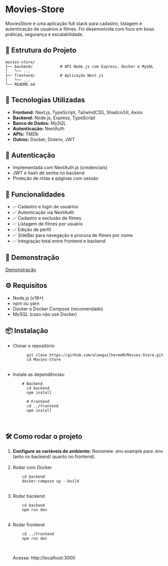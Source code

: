 # Movies-Store

<p>MoviesStore é uma aplicação full stack para cadastro, listagem e autenticação de usuários e filmes. Foi desenvolvida com foco em boas práticas, segurança e escalabilidade.</p>

## 📁 Estrutura do Projeto

    movies-store/
    ├── backend/            # API Node.js com Express, Docker e MySQL
    │   └── ...
    ├── frontend/           # Aplicação Next.js
    │   └── ...
    └── README.md

## 🚀 Tecnologias Utilizadas

  <ul>
    <li><strong>Frontend:</strong> Next.js, TypeScript, TailwindCSS, Shadcn/UI, Axios</li>
    <li><strong>Backend:</strong> Node.js, Express, TypeScript</li>
    <li><strong>Banco de Dados:</strong> MySQL</li>
    <li><strong>Autenticação:</strong> NextAuth</li>
    <li><strong>APIs:</strong> TMDb</li>
    <li><strong>Outros:</strong> Docker, Dotenv, JWT</li>
  </ul>

## 🔐 Autenticação

  <ul>
    <li>Implementada com NextAuth.js (credenciais)</li>
    <li>JWT e hash de senha no backend</li>
    <li>Proteção de rotas e páginas com sessão</li>
  </ul>

## 📌 Funcionalidades
  <ul>
    <li>✅ Cadastro e login de usuários</li>
    <li>✅ Autenticação via NextAuth</li>
    <li>✅ Cadastro e exclusão de filmes</li>
    <li>✅ Listagem de filmes por usuário</li>
    <li>✅ Edição de perfil</li>
    <li>✅ SideBar para navegação e procura de filmes por nome</li>
    <li>✅ Integração total entre frontend e backend</li>
  </ul>
  
## 📸 Demonstração

[Demonstração](https://github.com/user-attachments/assets/0d3c0048-8224-414a-867a-557d66c57bbd)


## ⚙️ Requisitos

  <ul>
    <li>Node.js (v18+)</li>
    <li>npm ou yarn</li>
    <li>Docker e Docker Compose (recomendado)</li>
    <li>MySQL (caso não use Docker)</li>
  </ul>

## 📦 Instalação
  <ul>
    <li>
        Clonar o repositório
        
          git clone https://github.com/alanguilhermeM/Movies-Store.git
          cd Movies-Store
  <br>
    </li>
    <li>
      Instale as dependências:
      
        # Backend
          cd backend
          npm install
          
          # Frontend
          cd ../frontend
          npm install
  <br>     
    </li>
  </ul>

## 🛠️ Como rodar o projeto

  <ol>
    <li>
      <strong>Configure as variáveis de ambiente:</strong>
        Renomeie .env.example para .env tanto no backend/ quanto no frontend/.
    </li>
    <br>
    <li>
      Rodar com Docker
      
        cd backend
        docker-compose up --build
  <br>
    </li>
    <li>
      Rodar backend
      
        cd backend
        npm run dev
  <br>
    </li>
    <li>
      Rodar frontend
      
        cd ../frontend
        npm run dev
  <br>
    </li>

  Acesse: http://localhost:3000
  </ol>
